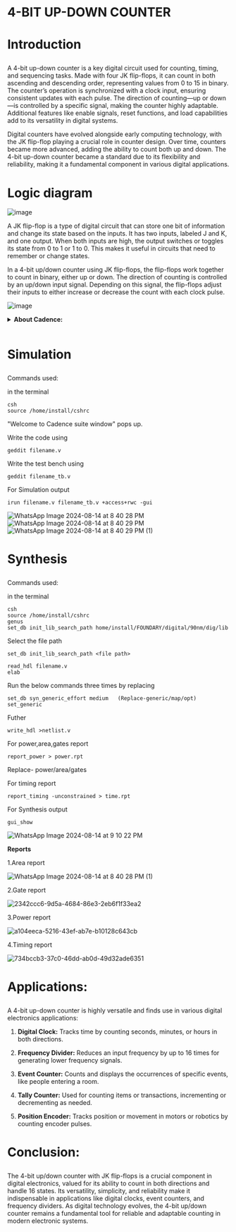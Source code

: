 # 4-BIT UP-DOWN COUNTER

# **Introduction**</p>

A 4-bit up-down counter is a key digital circuit used for counting, timing, and sequencing tasks. Made with four JK flip-flops, it can count in both ascending and descending order, representing values from 0 to 15 in binary. The counter’s operation is synchronized with a clock input, ensuring consistent updates with each pulse. The direction of counting—up or down—is controlled by a specific signal, making the counter highly adaptable. Additional features like enable signals, reset functions, and load capabilities add to its versatility in digital systems.</p>
Digital counters have evolved alongside early computing technology, with the JK flip-flop playing a crucial role in counter design. Over time, counters became more advanced, adding the ability to count both up and down. The 4-bit up-down counter became a standard due to its flexibility and reliability, making it a fundamental component in various digital applications.</p>

# **Logic diagram**

![image](https://github.com/user-attachments/assets/03805b99-3492-4e87-b922-339172c02140)

A JK flip-flop is a type of digital circuit that can store one bit of information and change its state based on the inputs. It has two inputs, labeled J and K, and one output. When both inputs are high, the output switches or toggles its state from 0 to 1 or 1 to 0. This makes it useful in circuits that need to remember or change states.</p>

In a 4-bit up/down counter using JK flip-flops, the flip-flops work together to count in binary, either up or down. The direction of counting is controlled by an up/down input signal. Depending on this signal, the flip-flops adjust their inputs to either increase or decrease the count with each clock pulse.</p>

![image](https://github.com/user-attachments/assets/951e31c7-7663-4740-8a08-f16862a5891f)

<details>
<summary><b>About Cadence:</p>
</b></summary>
Cadence is a premier electronic design automation (EDA) software suite, crucial for designing, analyzing, and verifying complex integrated circuits (ICs) and printed circuit boards (PCBs). The suite offers specialized tools like "Virtuoso", which is widely used for analog and mixed-signal design, allowing engineers to create and simulate intricate circuit layouts. "Allegro" focuses on PCB design, enabling the efficient creation of multilayer boards and ensuring signal integrity across high-speed connections. "Innovus" handles digital implementation, providing advanced features for place-and-route, timing closure, and power optimization in large-scale digital designs. "Genus" supports logic synthesis, transforming high-level descriptions into optimized gate-level representations. Cadence's tools are integral to industries like semiconductors, automotive, and aerospace, where precision and reliability in electronic design are paramount. These tools help companies accelerate product development cycles, enhance design accuracy, and meet the demands of increasingly complex electronic systems.
</details>

# **Simulation**</p>

Commands used:</p>
in the terminal

    csh
    source /home/install/cshrc
"Welcome to Cadence suite window" pops up.</p>
Write the code using </p>

    geddit filename.v 

Write the test bench using </p>

    geddit filename_tb.v

For Simulation output
    
    irun filename.v filename_tb.v +access+rwc -gui

![WhatsApp Image 2024-08-14 at 8 40 28 PM](https://github.com/user-attachments/assets/dc33a78c-8287-42b9-b1c2-048b0bfddcbd)
![WhatsApp Image 2024-08-14 at 8 40 29 PM](https://github.com/user-attachments/assets/b9d4430e-bceb-4209-9493-eae9f1daebee)
![WhatsApp Image 2024-08-14 at 8 40 29 PM (1)](https://github.com/user-attachments/assets/a81a3f7b-8a5a-49cd-aea0-bfe86fa3aeec)

# **Synthesis**</p>

Commands used:</p>
in the terminal

    csh
    source /home/install/cshrc
    genus
    set_db init_lib_search_path home/install/FOUNDARY/digital/90nm/dig/lib
Select the file path

    set_db init_lib_search_path <file path>

    read_hdl filename.v 
    elab

Run the below commands three times by replacing </p>
    
    set_db syn_generic_effort medium   (Replace-generic/map/opt)
    set_generic

Futher

    write_hdl >netlist.v

For power,area,gates report
    
    report_power > power.rpt
Replace- power/area/gates</p>

For timing report

    report_timing -unconstrained > time.rpt

For Synthesis output

    gui_show

![WhatsApp Image 2024-08-14 at 9 10 22 PM](https://github.com/user-attachments/assets/d83643e2-09b8-4305-bf53-9e78f314e79f)

**Reports**</p>
1.Area report

![WhatsApp Image 2024-08-14 at 8 40 28 PM (1)](https://github.com/user-attachments/assets/7cdd8799-7ad5-4bc7-b3b0-83c1dcc335de)

2.Gate report

![2342ccc6-9d5a-4684-86e3-2eb6f1f33ea2](https://github.com/user-attachments/assets/a8cd10b2-1832-48dd-bb7e-d59b03fecf98)

3.Power report

![a104eeca-5216-43ef-ab7e-b10128c643cb](https://github.com/user-attachments/assets/b1de6773-683f-4bee-98bf-cc718f400a5b)

4.Timing report

![734bccb3-37c0-46dd-ab0d-49d32ade6351](https://github.com/user-attachments/assets/3b1b8e5f-0363-4d02-97c4-19e24b9bcbda)


# **Applications:**</p>

A 4-bit up-down counter is highly versatile and finds use in various digital electronics applications:</p>

1. **Digital Clock:** Tracks time by counting seconds, minutes, or hours in both directions.</p>
2. **Frequency Divider:** Reduces an input frequency by up to 16 times for generating lower frequency signals.</p>
3. **Event Counter:** Counts and displays the occurrences of specific events, like people entering a room.</p>
4. **Tally Counter:** Used for counting items or transactions, incrementing or decrementing as needed.</p>
5. **Position Encoder:** Tracks position or movement in motors or robotics by counting encoder pulses.</p>

# **Conclusion:**</p>

The 4-bit up/down counter with JK flip-flops is a crucial component in digital electronics, valued for its ability to count in both directions and handle 16 states. Its versatility, simplicity, and reliability make it indispensable in applications like digital clocks, event counters, and frequency dividers. As digital technology evolves, the 4-bit up/down counter remains a fundamental tool for reliable and adaptable counting in modern electronic systems.


